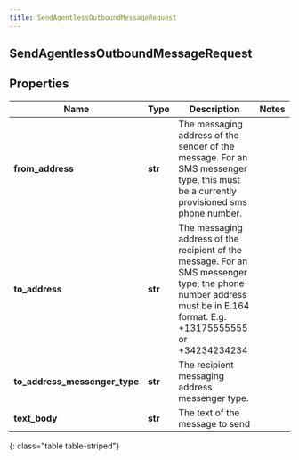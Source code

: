 ```yaml
---
title: SendAgentlessOutboundMessageRequest
---
```

## SendAgentlessOutboundMessageRequest

## Properties

|Name | Type | Description | Notes|
|------------ | ------------- | ------------- | -------------|
| **from_address** | **str** | The messaging address of the sender of the message. For an SMS messenger type, this must be a currently provisioned sms phone number. | |
| **to_address** | **str** | The messaging address of the recipient of the message. For an SMS messenger type, the phone number address must be in E.164 format. E.g. +13175555555 or +34234234234 | |
| **to_address_messenger_type** | **str** | The recipient messaging address messenger type. | |
| **text_body** | **str** | The text of the message to send | |
{: class="table table-striped"}


